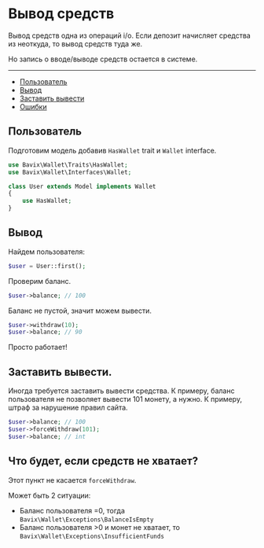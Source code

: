 # Вывод средств

Вывод средств одна из операций i/o.
Если депозит начисляет средства из неоткуда, 
то вывод средств туда же.

Но запись о вводе/выводе средств остается в системе.

---

- [Пользователь](#user-model)
- [Вывод](#make-a-withdraw)
- [Заставить вывести](#force-withdraw)
- [Ошибки](#failed)

## Пользователь

Подготовим модель добавив `HasWallet` trait и `Wallet` interface.

```php
use Bavix\Wallet\Traits\HasWallet;
use Bavix\Wallet\Interfaces\Wallet;

class User extends Model implements Wallet
{
    use HasWallet;
}
```

## Вывод

Найдем пользователя:

```php
$user = User::first(); 
```

Проверим баланс.

```php
$user->balance; // 100
```

Баланс не пустой, значит можем вывести.

```php
$user->withdraw(10); 
$user->balance; // 90
```

Просто работает!

## Заставить вывести.

Иногда требуется заставить вывести средства.
К примеру, баланс пользователя не позволяет 
вывести 101 монету, а нужно. 
К примеру, штраф за нарушение правил сайта.

```php
$user->balance; // 100
$user->forceWithdraw(101);
$user->balance; // int
```

## Что будет, если средств не хватает?

Этот пункт не касается `forceWithdraw`.

Может быть 2 ситуации:

- Баланс пользователя =0, тогда
`Bavix\Wallet\Exceptions\BalanceIsEmpty`
- Баланс пользователя >0 и монет не хватает, то
`Bavix\Wallet\Exceptions\InsufficientFunds`
